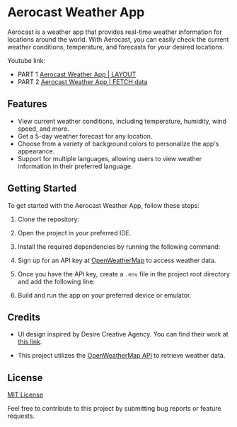 # Aerocast Weather App

Aerocast is a weather app that provides real-time weather information for locations around the world. With Aerocast, you can easily check the current weather conditions, temperature, and forecasts for your desired locations.

Youtube link: 
 - PART 1 [Aerocast Weather App | LAYOUT](https://youtu.be/lb3EH6LlgEo)
 - PART 2 [Aerocast Weather App | FETCH data](https://youtu.be/1dE00cp6G98)

## Features

- View current weather conditions, including temperature, humidity, wind speed, and more.
- Get a 5-day weather forecast for any location.
- Choose from a variety of background colors to personalize the app's appearance.
- Support for multiple languages, allowing users to view weather information in their preferred language.

## Getting Started

To get started with the Aerocast Weather App, follow these steps:

1. Clone the repository:

2. Open the project in your preferred IDE.

3. Install the required dependencies by running the following command:

4. Sign up for an API key at [OpenWeatherMap](https://openweathermap.org/) to access weather data.

5. Once you have the API key, create a `.env` file in the project root directory and add the following line:

6. Build and run the app on your preferred device or emulator.

## Credits

- UI design inspired by Desire Creative Agency. You can find their work at [this link](https://dribbble.com/desire-creative_agency).

- This project utilizes the [OpenWeatherMap API](https://openweathermap.org/) to retrieve weather data.

## License

[MIT License](LICENSE)

Feel free to contribute to this project by submitting bug reports or feature requests.


